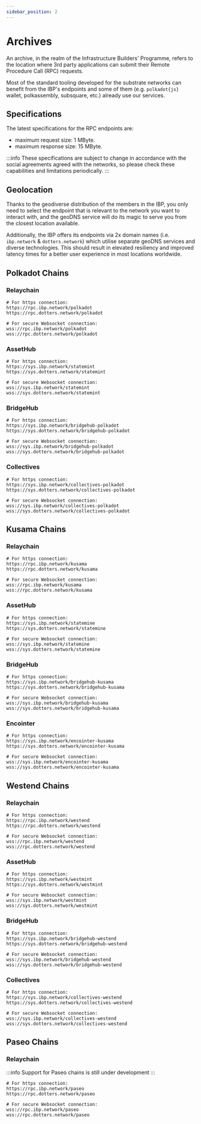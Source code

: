 ```yaml
---
sidebar_position: 2
---
```


# Archives

An archive, in the realm of the Infrastructure Builders' Programme, refers to the location where 3rd party applications can submit their Remote Procedure Call (RPC) requests.

Most of the standard tooling developed for the substrate networks can benefit from the IBP's endpoints and some of them (e.g. `polkadot{js}` wallet, polkassembly, subsquare, etc.) already use our services.

## Specifications

The latest specifications for the RPC endpoints are:

- maximum request size: 1 MByte.
- maximum response size: 15 MByte.

:::info
These specifications are subject to change in accordance with the social agreements agreed with the networks, so please check these capabilities and limitations periodically.
:::

## Geolocation

Thanks to the geodiverse distribution of the members in the IBP, you only need to select the endpoint that is relevant to the network you want to interact with, and the geoDNS service will do its magic to serve you from the closest location available.

Additionally, the IBP offers its endpoints via 2x domain names (i.e. `ibp.network` & `dotters.network`) which utilise separate geoDNS services and diverse technologies. This should result in elevated resiliency and improved latency times for a better user experience in most locations worldwide.

## Polkadot Chains

### Relaychain

```shell
# For https connection:
https://rpc.ibp.network/polkadot
https://rpc.dotters.network/polkadot

# For secure Websocket connection:
wss://rpc.ibp.network/polkadot
wss://rpc.dotters.network/polkadot
```

### AssetHub

```shell
# For https connection:
https://sys.ibp.network/statemint
https://sys.dotters.network/statemint

# For secure Websocket connection:
wss://sys.ibp.network/statemint
wss://sys.dotters.network/statemint
```

### BridgeHub

```shell
# For https connection:
https://sys.ibp.network/bridgehub-polkadot
https://sys.dotters.network/bridgehub-polkadot

# For secure Websocket connection:
wss://sys.ibp.network/bridgehub-polkadot
wss://sys.dotters.network/bridgehub-polkadot
```

### Collectives

```shell
# For https connection:
https://sys.ibp.network/collectives-polkadot
https://sys.dotters.network/collectives-polkadot

# For secure Websocket connection:
wss://sys.ibp.network/collectives-polkadot
wss://sys.dotters.network/collectives-polkadot
```

## Kusama Chains

### Relaychain

```shell
# For https connection:
https://rpc.ibp.network/kusama
https://rpc.dotters.network/kusama

# For secure Websocket connection:
wss://rpc.ibp.network/kusama
wss://rpc.dotters.network/kusama
```

### AssetHub

```shell
# For https connection:
https://sys.ibp.network/statemine
https://sys.dotters.network/statemine

# For secure Websocket connection:
wss://sys.ibp.network/statemine
wss://sys.dotters.network/statemine
```

### BridgeHub

```shell
# For https connection:
https://sys.ibp.network/bridgehub-kusama
https://sys.dotters.network/bridgehub-kusama

# For secure Websocket connection:
wss://sys.ibp.network/bridgehub-kusama
wss://sys.dotters.network/bridgehub-kusama
```

### Encointer

```shell
# For https connection:
https://sys.ibp.network/encointer-kusama
https://sys.dotters.network/encointer-kusama

# For secure Websocket connection:
wss://sys.ibp.network/encointer-kusama
wss://sys.dotters.network/encointer-kusama
```

## Westend Chains

### Relaychain

```shell
# For https connection:
https://rpc.ibp.network/westend
https://rpc.dotters.network/westend

# For secure Websocket connection:
wss://rpc.ibp.network/westend
wss://rpc.dotters.network/westend
```

### AssetHub

```shell
# For https connection:
https://sys.ibp.network/westmint
https://sys.dotters.network/westmint

# For secure Websocket connection:
wss://sys.ibp.network/westmint
wss://sys.dotters.network/westmint
```

### BridgeHub

```shell
# For https connection:
https://sys.ibp.network/bridgehub-westend
https://sys.dotters.network/bridgehub-westend

# For secure Websocket connection:
wss://sys.ibp.network/bridgehub-westend
wss://sys.dotters.network/bridgehub-westend
```

### Collectives

```shell
# For https connection:
https://sys.ibp.network/collectives-westend
https://sys.dotters.network/collectives-westend

# For secure Websocket connection:
wss://sys.ibp.network/collectives-westend
wss://sys.dotters.network/collectives-westend
```

## Paseo Chains

### Relaychain

:::info
Support for Paseo chains is still under development
:::

```shell
# For https connection:
https://rpc.ibp.network/paseo
https://rpc.dotters.network/paseo

# For secure Websocket connection:
wss://rpc.ibp.network/paseo
wss://rpc.dotters.network/paseo
```
